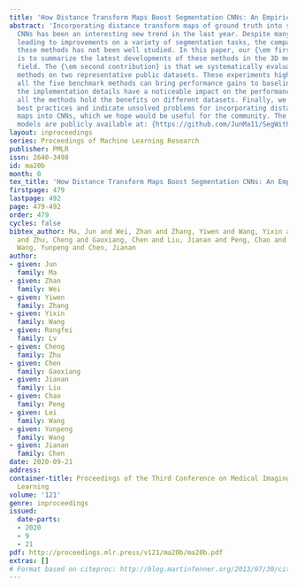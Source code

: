 ```yaml
---
title: 'How Distance Transform Maps Boost Segmentation CNNs: An Empirical Study'
abstract: 'Incorporating distance transform maps of ground truth into segmentation
  CNNs has been an interesting new trend in the last year. Despite many great works
  leading to improvements on a variety of segmentation tasks, the comparison among
  these methods has not been well studied. In this paper, our {\em first contribution}
  is to summarize the latest developments of these methods in the 3D medical segmentation
  field. The {\em second contribution} is that we systematically evaluated five benchmark
  methods on two representative public datasets. These experiments highlight that
  all the five benchmark methods can bring performance gains to baseline V-Net. However,
  the implementation details have a noticeable impact on the performance, and not
  all the methods hold the benefits on different datasets. Finally, we suggest the
  best practices and indicate unsolved problems for incorporating distance transform
  maps into CNNs, which we hope would be useful for the community. The codes and trained
  models are publicly available at: {https://github.com/JunMa11/SegWithDistMap}.'
layout: inproceedings
series: Proceedings of Machine Learning Research
publisher: PMLR
issn: 2640-3498
id: ma20b
month: 0
tex_title: 'How Distance Transform Maps Boost Segmentation CNNs: An Empirical Study'
firstpage: 479
lastpage: 492
page: 479-492
order: 479
cycles: false
bibtex_author: Ma, Jun and Wei, Zhan and Zhang, Yiwen and Wang, Yixin and Lv, Rongfei
  and Zhu, Cheng and Gaoxiang, Chen and Liu, Jianan and Peng, Chao and Wang, Lei and
  Wang, Yunpeng and Chen, Jianan
author:
- given: Jun
  family: Ma
- given: Zhan
  family: Wei
- given: Yiwen
  family: Zhang
- given: Yixin
  family: Wang
- given: Rongfei
  family: Lv
- given: Cheng
  family: Zhu
- given: Chen
  family: Gaoxiang
- given: Jianan
  family: Liu
- given: Chao
  family: Peng
- given: Lei
  family: Wang
- given: Yunpeng
  family: Wang
- given: Jianan
  family: Chen
date: 2020-09-21
address: 
container-title: Proceedings of the Third Conference on Medical Imaging with Deep
  Learning
volume: '121'
genre: inproceedings
issued:
  date-parts:
  - 2020
  - 9
  - 21
pdf: http://proceedings.mlr.press/v121/ma20b/ma20b.pdf
extras: []
# Format based on citeproc: http://blog.martinfenner.org/2013/07/30/citeproc-yaml-for-bibliographies/
---
```

